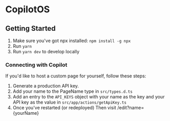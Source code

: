 # CopilotOS

## Getting Started

1. Make sure you've got npx installed: `npm install -g npx`
2. Run `yarn`
3. Run `yarn dev` to develop locally

### Connecting with Copilot

If you'd like to host a custom page for yourself, follow these steps:
1. Generate a production API key.
2. Add your name to the PageName type in `src/types.d.ts`
3. Add an entry to the `API_KEYS` object with your name as the key and your API key as the value in `src/app/actions/getApiKey.ts`
4. Once you've restarted (or redeployed) Then visit /edit?name={yourName}
